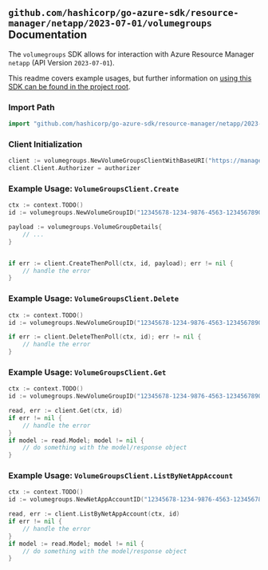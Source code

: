 
## `github.com/hashicorp/go-azure-sdk/resource-manager/netapp/2023-07-01/volumegroups` Documentation

The `volumegroups` SDK allows for interaction with Azure Resource Manager `netapp` (API Version `2023-07-01`).

This readme covers example usages, but further information on [using this SDK can be found in the project root](https://github.com/hashicorp/go-azure-sdk/tree/main/docs).

### Import Path

```go
import "github.com/hashicorp/go-azure-sdk/resource-manager/netapp/2023-07-01/volumegroups"
```


### Client Initialization

```go
client := volumegroups.NewVolumeGroupsClientWithBaseURI("https://management.azure.com")
client.Client.Authorizer = authorizer
```


### Example Usage: `VolumeGroupsClient.Create`

```go
ctx := context.TODO()
id := volumegroups.NewVolumeGroupID("12345678-1234-9876-4563-123456789012", "example-resource-group", "netAppAccountValue", "volumeGroupValue")

payload := volumegroups.VolumeGroupDetails{
	// ...
}


if err := client.CreateThenPoll(ctx, id, payload); err != nil {
	// handle the error
}
```


### Example Usage: `VolumeGroupsClient.Delete`

```go
ctx := context.TODO()
id := volumegroups.NewVolumeGroupID("12345678-1234-9876-4563-123456789012", "example-resource-group", "netAppAccountValue", "volumeGroupValue")

if err := client.DeleteThenPoll(ctx, id); err != nil {
	// handle the error
}
```


### Example Usage: `VolumeGroupsClient.Get`

```go
ctx := context.TODO()
id := volumegroups.NewVolumeGroupID("12345678-1234-9876-4563-123456789012", "example-resource-group", "netAppAccountValue", "volumeGroupValue")

read, err := client.Get(ctx, id)
if err != nil {
	// handle the error
}
if model := read.Model; model != nil {
	// do something with the model/response object
}
```


### Example Usage: `VolumeGroupsClient.ListByNetAppAccount`

```go
ctx := context.TODO()
id := volumegroups.NewNetAppAccountID("12345678-1234-9876-4563-123456789012", "example-resource-group", "netAppAccountValue")

read, err := client.ListByNetAppAccount(ctx, id)
if err != nil {
	// handle the error
}
if model := read.Model; model != nil {
	// do something with the model/response object
}
```
